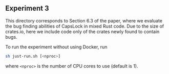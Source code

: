 ## Experiment 3

This directory corresponds to Section 6.3 of the paper, where we
evaluate the bug finding abilities of CapsLock in mixed Rust code.
Due to the size of crates.io, here we include
code only of the crates newly found to contain bugs.

To run the experiment without using Docker, run
```bash
sh just-run.sh [<nproc>]
```
where `<nproc>` is the number of CPU cores to use (default is 1).
